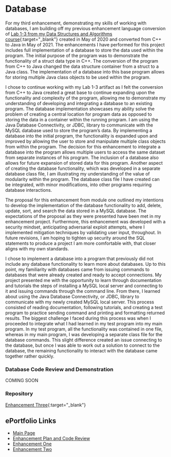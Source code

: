 # Database
For my third enhancement, demonstrating my skills of working with databases, I am building off my previous enhancement language conversion of [Lab 1-3 from my Data Structures and Algorithms course](https://github.com/GregMacDev/CS-499-Software-Engineering/blob/main/Lab%201-3.txt){:target="_blank"}
created in May of 2020 and converted from C++ to Java in May of 2021. The enhancements I have performed for this project includes full implementation of a database to store the data used within the program. The initial purpose of the program was to demonstrate the functionality of a struct data type in C++. The conversion of the program from C++ to Java changed the data structure container from a struct to a Java class. The implementation of a database into this base program allows for storing multiple Java class objects to be used within the program.

I chose to continue working with my Lab 1-3 artifact as I felt the conversion from C++ to Java created a great base to continue expanding upon the functionality and complexity of the program, allowing me to demonstrate my understanding of developing and integrating a database to an existing program. The database implementation showcases my ability solve the problem of creating a central location for program data as opposed to storing the data in a container within the running program. I am using the Java Database Connectivity, or JDBC, library to communicate with the MySQL database used to store the program’s data. By implementing a database into the initial program, the functionality is expanded upon and improved by allowing the user to store and manipulate multiple class objects from within the program. The decision for this enhancement to integrate a database into the program allows multiple users to access the same dataset from separate instances of his program. The inclusion of a database also allows for future expansion of stored data for this program. Another aspect of creating the database functionality, which was developed in a separate database class file, I am illustrating my understanding of the value of modularity within the program. The database class file I have created can be integrated, with minor modifications, into other programs requiring database interactions.

The proposal for this enhancement from module one outlined my intentions to develop the implementation of the database functionality to add, delete, update, sort, and search the data stored in a MySQL database. The expectations of the proposal as they were presented have been met in my enhancement project. Furthermore, this enhancement was developed with a security mindset, anticipating adversarial exploit attempts, where I implemented mitigation techniques by validating user input, throughout. In future revisions, I am hoping to tighten up security around the SQL statements to produce a project I am more comfortable with, that closer aligns with my own standards.

I chose to implement a database into a program that previously did not include any database functionality to learn more about databases. Up to this point, my familiarity with databases came from issuing commands to databases that were already created and ready to accept connections. My project presented me with the opportunity to learn through documentation and tutorials the steps of installing a MySQL local server and connecting to it and issuing commands through the command line. From there, I learned about using the Java Database Connectivity, or JDBC, library to communicate with my newly created MySQL local server. This process consisted of reading documentation, following tutorials, and creating a test program to practice sending command and printing and formatting returned results. The biggest challenge I faced during this process was when I proceeded to integrate what I had learned in my test program into my main program. In my test program, all the functionality was contained in one file, whereas in my main program, I was developing a separate class file for the database commands. This slight difference created an issue connecting to the database, but once I was able to work out a solution to connect to the database, the remaining functionality to interact with the database came together rather quickly.


### Database Code Review and Demonstration
COMING SOON

### Repository
[Enhancement Three](https://github.com/GregMacDev/CS-499-Database){:target="_blank"}

## ePortfolio Links
- [Main Page](https://GregMacDev.github.io/index.html)
- [Enhancement Plan and Code Review](https://gregmacdev.github.io/enhancement%20plan%20code%20review.html)
- [Enhancement One](https://gregmacdev.github.io/enhancementOne.html)
- [Enhancement Two](https://gregmacdev.github.io/enhancementTwo.html)
